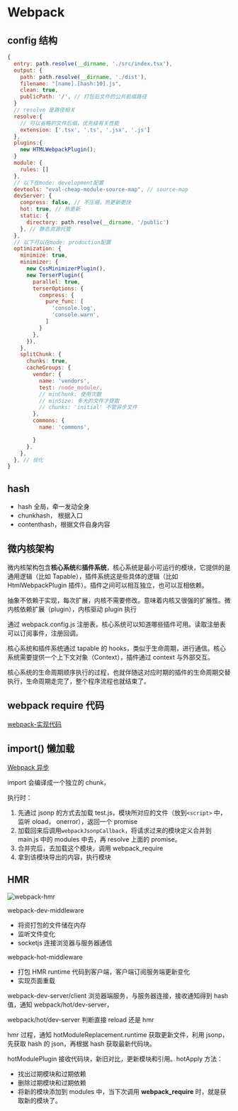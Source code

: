 # Webpack

## config 结构

```js
{
  entry: path.resolve(__dirname, './src/index.tsx'),
  output: {
    path: path.resolve(__dirname, './dist'),
    filename: "[name].[hash:10].js",
    clean: true,
    publicPath: '/', // 打包后文件的公共前缀路径
  }
  // resolve 是路径相关
  resolve:{
    // 可以省略的文件后缀，优先级有关性能
    extension: ['.tsx', '.ts', '.jsx', '.js']
  },
  plugins:{
    new HTMLWebpackPlugin();
  }
  module: {
    rules: []
  },
  // 以下在mode: development配置
  devtools: "eval-cheap-module-source-map", // source-map
  devServer: {
    conpress: false, // 不压缩，热更新更快
    hot: true, // 热更新
    static: {
      directory: path.resolve(__dirname, '/public')
    }, // 静态资源托管
  },
  // 以下可以在mode: production配置
  optimization: {
    minimize: true,
    minimizer: {
      new CssMinimizerPlugin(),
      new TerserPlugin({
        parallel: true,
        terserOptions: {
          compress: {
            pure_func: [
              'console.log',
              'console.warn',
            ]
          }
        },
      }),
    },
    splitChunk: {
      chunks: true,
      cacheGroups: {
        vendor: {
          name: 'vendors',
          test: /node_module/,
          // minChunk: 使用次数
          // minSize: 多大的文件才提取
          // chunks: 'initial' 不管异步文件
        },
        commons: {
          name: 'commons',

        }
      },
    },
  }, // 优化
}
```

## hash

- hash 全局，牵一发动全身
- chunkhash， 根据入口
- contenthash，根据文件自身内容

## 微内核架构

微内核架构包含**核心系统**和**插件系统**，核心系统是最小可运行的模块，它提供的是通用逻辑（比如 Tapable），插件系统这是些具体的逻辑（比如 HtmlWebpackPlugin 插件）。插件之间可以相互独立，也可以互相依赖。

抽象不依赖于实现，每次扩展，内核不需要修改。意味着内核又很强的扩展性。微内核依赖扩展（plugin），内核驱动 plugin 执行

通过 webpack.config.js 注册表，核心系统可以知道哪些插件可用。读取注册表可以订阅事件，注册回调。

核心系统和插件系统通过 tapable 的 hooks，类似于生命周期，进行通信。核心系统需要提供一个上下文对象（Context），插件通过 context 与外部交互。

核心系统的生命周期顺序执行的过程，也就伴随这对应时期的插件的生命周期交替执行，生命周期走完了，整个程序流程也就结束了。

## webpack require 代码

[webpack-实现代码](/js/模块化.html#webpack-实现代码)

## import() 懒加载

[Webpack 异步](https://blog.csdn.net/qq_41581588/article/details/129177089)

import 会编译成一个独立的 chunk，

执行时：

1. 先通过 jsonp 的方式去加载 test.js，模块所对应的文件（放到`<script>` 中， 监听 oload， onerror），返回一个 promise
2. 加载回来后调用`webpackJsonpCallback`，将请求过来的模块定义合并到 main.js 中的 modules 中去，再 resolve 上面的 promise。
3. 合并完后，去加载这个模块，调用 webpack_require
4. 拿到该模块导出的内容，执行模块

## HMR

![webpack-hmr](/images/webpack-hmr.png)

webpack-dev-middleware

- 将资打包的文件储在内存
- 监听文件变化
- socketjs 连接浏览器与服务器通信

webpack-hot-middleware

- 打包 HMR runtime 代码到客户端，客户端订阅服务端更新变化
- 实现页面重载

webpack-dev-server/client 浏览器端服务，与服务器连接，接收通知得到 hash 值，通知 webpack/hot/dev-server，

webpack/hot/dev-server 判断直接 reload 还是 hmr

hmr 过程，通知 hotModuleReplacement.runtime 获取更新文件，利用 jsonp，先获取 hash 的 json，再根据 hash 获取最新代码块。

hotModulePlugin 接收代码块，新旧对比，更新模块和引用。hotApply 方法：

- 找出过期模块和过期依赖
- 删除过期模块和过期依赖
- 将新的模块添加到 modules 中，当下次调用 **webpack_require** 时，就是获取新的模块了。
